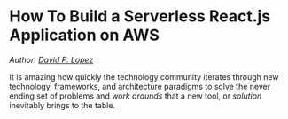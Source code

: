 # How To Build a Serverless React.js Application on AWS

*Author: [David P. Lopez](http://www.DavidPLopez.com)*

It is amazing how quickly the technology community iterates through new technology, frameworks, and architecture paradigms to solve the never ending set of problems and *work arounds* that a new tool, or *solution* inevitably brings to the table.